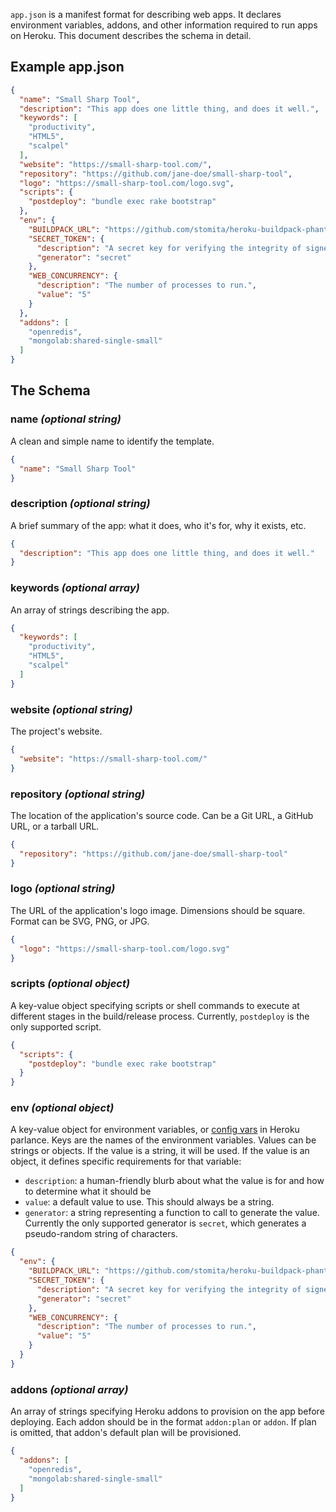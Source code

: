 `app.json` is a manifest format for describing web apps. It declares environment
variables, addons, and other information required to run apps on Heroku. This document describes the schema in detail.

## Example app.json

```json
{
  "name": "Small Sharp Tool",
  "description": "This app does one little thing, and does it well.",
  "keywords": [
    "productivity",
    "HTML5",
    "scalpel"
  ],
  "website": "https://small-sharp-tool.com/",
  "repository": "https://github.com/jane-doe/small-sharp-tool",
  "logo": "https://small-sharp-tool.com/logo.svg",
  "scripts": {
    "postdeploy": "bundle exec rake bootstrap"
  },
  "env": {
    "BUILDPACK_URL": "https://github.com/stomita/heroku-buildpack-phantomjs",
    "SECRET_TOKEN": {
      "description": "A secret key for verifying the integrity of signed cookies.",
      "generator": "secret"
    },
    "WEB_CONCURRENCY": {
      "description": "The number of processes to run.",
      "value": "5"
    }
  },
  "addons": [
    "openredis",
    "mongolab:shared-single-small"
  ]
}
```

## The Schema

### name *(optional string)*

A clean and simple name to identify the template.

```json
{
  "name": "Small Sharp Tool"
}
```
### description *(optional string)*

A brief summary of the app: what it does, who it&#39;s for, why it exists, etc.

```json
{
  "description": "This app does one little thing, and does it well."
}
```
### keywords *(optional array)*

An array of strings describing the app.

```json
{
  "keywords": [
    "productivity",
    "HTML5",
    "scalpel"
  ]
}
```
### website *(optional string)*

The project&#39;s website.

```json
{
  "website": "https://small-sharp-tool.com/"
}
```
### repository *(optional string)*

The location of the application&#39;s source code. Can be a Git URL, a GitHub URL, or a tarball URL.

```json
{
  "repository": "https://github.com/jane-doe/small-sharp-tool"
}
```
### logo *(optional string)*

The URL of the application&#39;s logo image. Dimensions should be square. Format can be SVG, PNG, or JPG.

```json
{
  "logo": "https://small-sharp-tool.com/logo.svg"
}
```
### scripts *(optional object)*

A key-value object specifying scripts or shell commands to execute at different stages in the build/release process. Currently, `postdeploy` is the only supported script.

```json
{
  "scripts": {
    "postdeploy": "bundle exec rake bootstrap"
  }
}
```
### env *(optional object)*

A key-value object for environment variables, or [config vars](https://devcenter.heroku.com/articles/config-vars) in Heroku parlance. Keys are the names of the environment variables. Values can be strings or objects. If the value is a string, it will be used. If the value is an object, it defines specific requirements for that variable:

- `description`: a human-friendly blurb about what the value is for and how to determine what it should be
- `value`: a default value to use. This should always be a string.
- `generator`: a string representing a function to call to generate the value. Currently the only supported generator is `secret`, which generates a pseudo-random string of characters.

```json
{
  "env": {
    "BUILDPACK_URL": "https://github.com/stomita/heroku-buildpack-phantomjs",
    "SECRET_TOKEN": {
      "description": "A secret key for verifying the integrity of signed cookies.",
      "generator": "secret"
    },
    "WEB_CONCURRENCY": {
      "description": "The number of processes to run.",
      "value": "5"
    }
  }
}
```
### addons *(optional array)*

An array of strings specifying Heroku addons to provision on the app before deploying. Each addon should be in the format `addon:plan` or `addon`. If plan is omitted, that addon&#39;s default plan will be provisioned.

```json
{
  "addons": [
    "openredis",
    "mongolab:shared-single-small"
  ]
}
```
